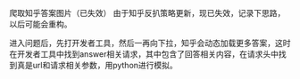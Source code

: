 爬取知乎答案图片（已失效）
由于知乎反扒策略更新，现已失效，记录下思路，以后可能会重构。

进入问题后，先打开发者工具，然后一再向下拉，知乎会动态加载更多答案，这时在开发者工具中找到answer相关请求，其中包含了回答相关内容，在请求头中找到真是url和请求相关参数，用python进行模拟。